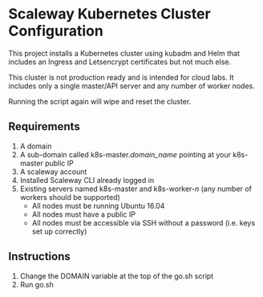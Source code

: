 # Scaleway Kubernetes Cluster Configuration

This project installs a Kubernetes cluster using kubadm and Helm that includes an Ingress and Letsencrypt certificates but not much else.

This cluster is not production ready and is intended for cloud labs.  It includes only a single master/API server and any number of worker nodes.

Running the script again will wipe and reset the cluster.

## Requirements

  1. A domain
  2. A sub-domain called k8s-master._domain_name_ pointing at your k8s-master public IP
  3. A scaleway account
  4. Installed Scaleway CLI already logged in
  5. Existing servers named k8s-master and k8s-worker-_n_ (any number of workers should be supported)
     * All nodes must be running Ubuntu 16.04
     * All nodes must have a public IP
     * All nodes must be accessible via SSH without a password (i.e. keys set up correctly)

## Instructions

  1. Change the DOMAIN variable at the top of the go.sh script
  2. Run go.sh